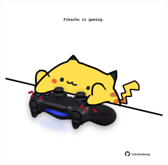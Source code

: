 <!-- built at 29/10/2025, 08:00:36 UTC -->
<p align="center">
  <img width="500" height="500" src="./ReadmeImage.svg">
</p>
